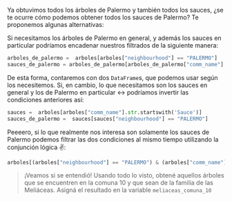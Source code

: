 Ya obtuvimos todos los árboles de Palermo y también todos los sauces, ¿se te ocurre cómo podemos obtener todos los sauces de Palermo? Te proponemos algunas alternativas:

Si necesitamos los árboles de Palermo en general, y además los sauces en particular podríamos encadenar nuestros filtrados de la siguiente manera:

```python
arboles_de_palermo =  arboles[arboles["neighbourhood"] == "PALERMO"]
sauces_de_palermo = arboles_de_palermo[arboles_de_palermo["comm_name"].str.startswith('Sauce')]
```

De esta forma, contaremos con dos `DataFrame`s, que podemos usar según los necesitemos. Si, en cambio, lo que necesitamos son los sauces en general y los de Palermo en particular ↔️ podríamos invertir las condiciones anteriores así:

```python
sauces =  arboles[arboles["comm_name"].str.startswith('Sauce')]
sauces_de_palermo =  sauces[sauces["neighbourhood"] == "PALERMO"]
```

Peeeero, si lo que realmente nos interesa son solamente los sauces de Palermo podemos filtrar las dos condiciones al mismo tiempo utilizando la conjunción lógica ✌️:

```python
arboles[(arboles["neighbourhood"] == "PALERMO") & (arboles["comm_name"].str.startswith("Sauce"))]
```

> ¡Veamos si se entendió!  Usando todo lo visto, obtené aquellos árboles que se encuentren en la comuna 10 y que sean de la familia de las Meliáceas. Asigná el resultado en la variable `meliaceas_comuna_10`
